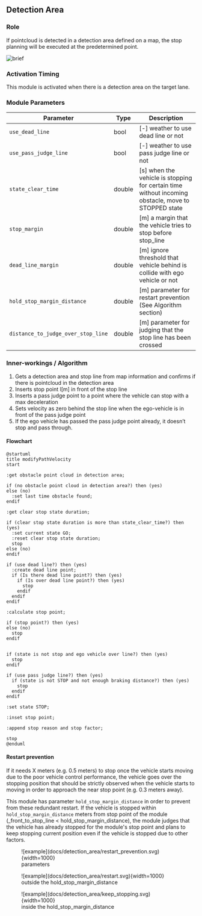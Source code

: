 ## Detection Area

### Role

If pointcloud is detected in a detection area defined on a map, the stop planning will be executed at the predetermined point.

![brief](./docs/detection_area/detection_area.svg)

### Activation Timing

This module is activated when there is a detection area on the target lane.

### Module Parameters

| Parameter                          | Type   | Description                                                                                        |
| ---------------------------------- | ------ | -------------------------------------------------------------------------------------------------- |
| `use_dead_line`                    | bool   | [-] weather to use dead line or not                                                                |
| `use_pass_judge_line`              | bool   | [-] weather to use pass judge line or not                                                          |
| `state_clear_time`                 | double | [s] when the vehicle is stopping for certain time without incoming obstacle, move to STOPPED state |
| `stop_margin`                      | double | [m] a margin that the vehicle tries to stop before stop_line                                       |
| `dead_line_margin`                 | double | [m] ignore threshold that vehicle behind is collide with ego vehicle or not                        |
| `hold_stop_margin_distance`        | double | [m] parameter for restart prevention (See Algorithm section)                                       |
| `distance_to_judge_over_stop_line` | double | [m] parameter for judging that the stop line has been crossed                                      |

### Inner-workings / Algorithm

1. Gets a detection area and stop line from map information and confirms if there is pointcloud in the detection area
2. Inserts stop point l[m] in front of the stop line
3. Inserts a pass judge point to a point where the vehicle can stop with a max deceleration
4. Sets velocity as zero behind the stop line when the ego-vehicle is in front of the pass judge point
5. If the ego vehicle has passed the pass judge point already, it doesn’t stop and pass through.

#### Flowchart

```plantuml
@startuml
title modifyPathVelocity
start

:get obstacle point cloud in detection area;

if (no obstacle point cloud in detection area?) then (yes)
else (no)
  :set last time obstacle found;
endif

:get clear stop state duration;

if (clear stop state duration is more than state_clear_time?) then (yes)
  :set current state GO;
  :reset clear stop state duration;
  stop
else (no)
endif

if (use dead line?) then (yes)
  :create dead line point;
  if (Is there dead line point?) then (yes)
    if (Is over dead line point?) then (yes)
      stop
    endif
  endif
endif

:calculate stop point;

if (stop point?) then (yes)
else (no)
  stop
endif


if (state is not stop and ego vehicle over line?) then (yes)
  stop
endif

if (use pass judge line?) then (yes)
  if (state is not STOP and not enough braking distance?) then (yes)
    stop
  endif
endif

:set state STOP;

:inset stop point;

:append stop reason and stop factor;

stop
@enduml
```

#### Restart prevention

If it needs X meters (e.g. 0.5 meters) to stop once the vehicle starts moving due to the poor vehicle control performance, the vehicle goes over the stopping position that should be strictly observed when the vehicle starts to moving in order to approach the near stop point (e.g. 0.3 meters away).

This module has parameter `hold_stop_margin_distance` in order to prevent from these redundant restart. If the vehicle is stopped within `hold_stop_margin_distance` meters from stop point of the module (\_front_to_stop_line < hold_stop_margin_distance), the module judges that the vehicle has already stopped for the module's stop point and plans to keep stopping current position even if the vehicle is stopped due to other factors.

<figure markdown>
  ![example](docs/detection_area/restart_prevention.svg){width=1000}
  <figcaption>parameters</figcaption>
</figure>

<figure markdown>
  ![example](docs/detection_area/restart.svg){width=1000}
  <figcaption>outside the hold_stop_margin_distance</figcaption>
</figure>

<figure markdown>
  ![example](docs/detection_area/keep_stopping.svg){width=1000}
  <figcaption>inside the hold_stop_margin_distance</figcaption>
</figure>
